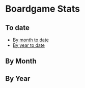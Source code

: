 # Boardgame Stats

## To date

- [By month to date](./by-month-to-date.md)
- [By year to date](./by-year-to-date.md)

## By Month

<ClientOnly>
  <BoardGameStatsByMonth />
</ClientOnly>

## By Year

<ClientOnly>
  <BoardGameStatsByYear />
</ClientOnly>
